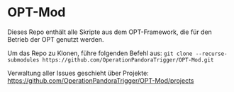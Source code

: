 # OPT-Mod
Dieses Repo enthält alle Skripte aus dem OPT-Framework, die für den Betrieb der OPT genutzt werden.

Um das Repo zu Klonen, führe folgenden Befehl aus: `git clone --recurse-submodules https://github.com/OperationPandoraTrigger/OPT-Mod.git`

Verwaltung aller Issues geschieht über Projekte: https://github.com/OperationPandoraTrigger/OPT-Mod/projects


